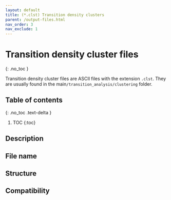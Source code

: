 ```yaml
---
layout: default
title: (*.clst) Transition density clusters
parent: /output-files.html
nav_order: 3
nav_exclude: 1
---
```



# Transition density cluster files
{: .no_toc }

Transition density cluster files are ASCII files with the extension `.clst`. They are usually found in the main`/transition_analysis/clustering` folder.

## Table of contents
{: .no_toc .text-delta }

1. TOC
{:toc}

## Description

## File name

## Structure

## Compatibility
